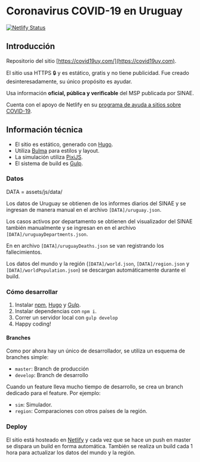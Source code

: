 # Coronavirus COVID-19 en Uruguay

[![Netlify Status](https://api.netlify.com/api/v1/badges/c50f5a55-4199-4886-8eb9-971a690d145d/deploy-status)](https://app.netlify.com/sites/covid19uy/deploys)

## Introducción

Repositorio del sitio [https://covid19uy.com/](https://covid19uy.com).

El sitio usa HTTPS 🔒 y es estático, gratis y no tiene publicidad. Fue creado desinteresadamente, su único propósito es ayudar.

Usa información **oficial, pública y verificable** del MSP publicada por SINAE.

Cuenta con el apoyo de Netlify en su [programa de ayuda a sitios sobre COVID-19](https://www.netlify.com/blog/2020/03/22/coronavirus/covid-19-support/).

## Información técnica

* El sitio es estático, generado con [Hugo](https://gohugo.io).
* Utiliza [Bulma](https://bulma.io) para estilos y layout.
* La simulación utiliza [PixiJS](https://pixijs.download).
* El sistema de build es [Gulp](https://gulpjs.com).

### Datos

DATA = assets/js/data/

Los datos de Uruguay se obtienen de los informes diarios del SINAE y se ingresan de manera manual en el archivo `[DATA]/uruguay.json`.

Los casos activos por departamento se obtienen del visualizador del SINAE también manualmente y se ingresan en en el archivo `[DATA]/uruguayDepartments.json`.

En en archivo `[DATA]/uruguayDeaths.json` se van registrando los fallecimientos.

Los datos del mundo y la región (`[DATA]/world.json`, `[DATA]/region.json` y `[DATA]/worldPopulation.json`) se descargan automáticamente durante el build.

### Cómo desarrollar

1. Instalar [npm](https://www.npmjs.com), [Hugo](https://gohugo.io) y [Gulp](https://gulpjs.com).
2. Instalar dependencias con `npm i`.
3. Correr un servidor local con `gulp develop`
4. Happy coding!

#### Branches

Como por ahora hay un único de desarrollador, se utiliza un esquema de branches simple:

* `master`: Branch de producción
* `develop`: Branch de desarrollo

Cuando un feature lleva mucho tiempo de desarrollo, se crea un branch dedicado para el feature. Por ejemplo:

* `sim`: Simulador.
* `region`: Comparaciones con otros países de la región.

### Deploy

El sitio está hosteado en [Netlify](http://netlify.com/) y cada vez que se hace un push en master se dispara un build en forma automática. También se realiza un build cada 1 hora para actualizar los datos del mundo y la región.
